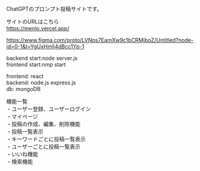ChatGPTのプロンプト投稿サイトです。  

サイトのURLはこちら  
https://menlo.vercel.app/  
  
https://www.figma.com/proto/LVNps7EamXw9c1bCRMjboZ/Untitled?node-id=0-1&t=YgUxHmlj4dBcc1Yp-1  
  
  
backend start:node server.js  
frontend start:nmp start  

frontend: react  
backend: node.js express.js  
db: mongoDB  


機能一覧  
・ユーザー登録、ユーザーログイン  
・マイページ  
・投稿の作成、編集、削除機能  
・投稿一覧表示  
・キーワードごとに投稿一覧表示  
・ユーザーごとに投稿一覧表示  
・いいね機能  
・検索機能  
